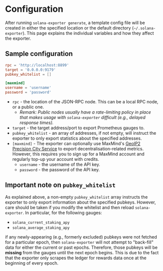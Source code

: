 # Configuration

After running `solana-exporter generate`, a template config file will be created in either the specified location or
the default directory (`~/.solana-exporter`). This page explains the individual variables and how they affect the
exporter.

## Sample configuration

```toml
rpc = 'http://localhost:8899'
target = '0.0.0.0:9179'
pubkey_whitelist = []

[maxmind]
username = 'username'
password = 'password'
```

- `rpc` - the location of the JSON-RPC node. This can be a local RPC node, or a public one.
    - *Remark: Public nodes usually have a rate-limiting policy in place that makes usage with `solana-exporter`
      difficult (e.g., delayed response times).*
- `target` - the target address/port to export Prometheus gauges to.
- `pubkey_whitelist` - an array of addresses, if not empty, will instruct the exporter to only export statistics about
  the specified addresses.
- `[maxmind]` - The exporter can optionally use
  MaxMind's [GeoIP2 Precision City Service](https://www.maxmind.com/en/geoip2-precision-city-service) to export
  decentralisation-related metrics. However, this requires you to sign up for a MaxMind account and regularly top-up
  your account with credits.
    - `username` - the username of the API key.
    - `password` - the password of the API key.
  
## Important note on `pubkey_whitelist`
As explained above, a non-empty `pubkey_whitelist` array instructs the exporter to only export information about the
specified pubkeys. However, care should be taken if you modify the whitelist and then reload `solana-exporter`.
In particular, for the following gauges:
- `solana_current_staking_apy`
- `solana_average_staking_apy`

if any newly-appearing (e.g., formerly excluded) pubkeys were not fetched for a particular epoch, then `solana-exporter`
will not attempt to "back-fill" data for either the current or past epochs. Therefore, those pubkeys will be **missing**
from the gauges until the next epoch begins. This is due to the fact that the exporter only scrapes the ledger for
rewards data once at the beginning of every epoch.